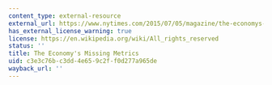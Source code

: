 ```yaml
---
content_type: external-resource
external_url: https://www.nytimes.com/2015/07/05/magazine/the-economys-missing-metrics.html?_r=1
has_external_license_warning: true
license: https://en.wikipedia.org/wiki/All_rights_reserved
status: ''
title: The Economy's Missing Metrics
uid: c3e3c76b-c3dd-4e65-9c2f-f0d277a965de
wayback_url: ''
---
```

